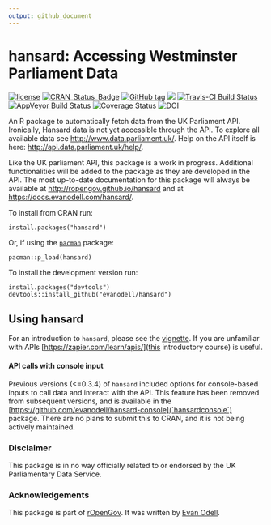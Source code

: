 ```yaml
---
output: github_document
---
```


<!-- README.md is generated from README.Rmd. Please edit that file -->
<!-- rmarkdown v1 -->



# hansard: Accessing Westminster Parliament Data

[![license](https://img.shields.io/github/license/mashape/apistatus.svg)](https://github.com/evanodell/hansard/blob/master/LICENSE)
[![CRAN_Status_Badge](https://www.r-pkg.org/badges/version/hansard)](https://cran.r-project.org/package=hansard)
[![GitHub tag](https://img.shields.io/github/tag/evanodell/hansard.svg)](https://github.com/evanodell/hansard)
[![](https://cranlogs.r-pkg.org/badges/grand-total/hansard)](https://dgrtwo.shinyapps.io/cranview/)
[![Travis-CI Build Status](https://travis-ci.org/evanodell/hansard.svg?branch=master)](https://travis-ci.org/evanodell/hansard)
[![AppVeyor Build Status](https://ci.appveyor.com/api/projects/status/github/evanodell/hansard?branch=master&svg=true)](https://ci.appveyor.com/project/evanodell/hansard)
[![Coverage Status](https://img.shields.io/codecov/c/github/evanodell/hansard/master.svg)](https://codecov.io/github/evanodell/hansard?branch=master)
[![DOI](https://zenodo.org/badge/72111315.svg)](https://zenodo.org/badge/latestdoi/72111315)


An R package to automatically fetch data from the UK Parliament API. Ironically, Hansard data is not yet accessible through the API. To explore all available data see <http://www.data.parliament.uk/>. Help on the API itself is here: <http://api.data.parliament.uk/help/>. 

Like the UK parliament API, this package is a work in progress. Additional functionalities will be added to the package as they are developed in the API. The most up-to-date documentation for this package will always be available at <http://ropengov.github.io/hansard> and at <https://docs.evanodell.com/hansard/>.

To install from CRAN run:

```
install.packages("hansard")
```

Or, if using the [`pacman`](https://CRAN.R-project.org/package=pacman) package:

```
pacman::p_load(hansard)
```

To install the development version run:

```
install.packages("devtools")
devtools::install_github("evanodell/hansard")
```

## Using hansard

For an introduction to `hansard`, please see the [vignette](http://ropengov.github.io/hansard/articles/introduction.html). If you are unfamiliar with APIs [https://zapier.com/learn/apis/](this introductory course) is useful.

#### API calls with console input

Previous versions (<=0.3.4) of `hansard` included options for console-based inputs to call data and interact with the API. This feature has been removed from subsequent versions, and is available in the [https://github.com/evanodell/hansard-console](`hansardconsole`) package. There are no plans to submit this to CRAN, and it is not being actively maintained.

### Disclaimer

This package is in no way officially related to or endorsed by the UK Parliamentary Data Service.

### Acknowledgements

This package is part of [rOpenGov](http://ropengov.github.io). It was written by [Evan Odell](https://evanodell.com).
